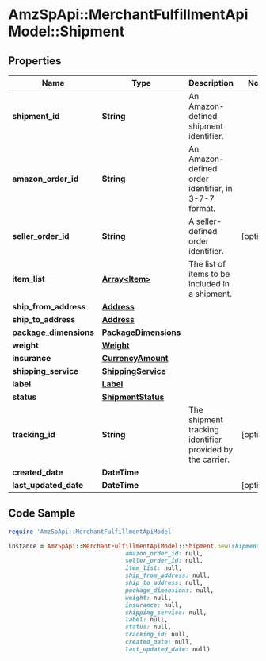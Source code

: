 # AmzSpApi::MerchantFulfillmentApiModel::Shipment

## Properties

Name | Type | Description | Notes
------------ | ------------- | ------------- | -------------
**shipment_id** | **String** | An Amazon-defined shipment identifier. | 
**amazon_order_id** | **String** | An Amazon-defined order identifier, in 3-7-7 format. | 
**seller_order_id** | **String** | A seller-defined order identifier. | [optional] 
**item_list** | [**Array&lt;Item&gt;**](Item.md) | The list of items to be included in a shipment. | 
**ship_from_address** | [**Address**](Address.md) |  | 
**ship_to_address** | [**Address**](Address.md) |  | 
**package_dimensions** | [**PackageDimensions**](PackageDimensions.md) |  | 
**weight** | [**Weight**](Weight.md) |  | 
**insurance** | [**CurrencyAmount**](CurrencyAmount.md) |  | 
**shipping_service** | [**ShippingService**](ShippingService.md) |  | 
**label** | [**Label**](Label.md) |  | 
**status** | [**ShipmentStatus**](ShipmentStatus.md) |  | 
**tracking_id** | **String** | The shipment tracking identifier provided by the carrier. | [optional] 
**created_date** | **DateTime** |  | 
**last_updated_date** | **DateTime** |  | [optional] 

## Code Sample

```ruby
require 'AmzSpApi::MerchantFulfillmentApiModel'

instance = AmzSpApi::MerchantFulfillmentApiModel::Shipment.new(shipment_id: null,
                                 amazon_order_id: null,
                                 seller_order_id: null,
                                 item_list: null,
                                 ship_from_address: null,
                                 ship_to_address: null,
                                 package_dimensions: null,
                                 weight: null,
                                 insurance: null,
                                 shipping_service: null,
                                 label: null,
                                 status: null,
                                 tracking_id: null,
                                 created_date: null,
                                 last_updated_date: null)
```


